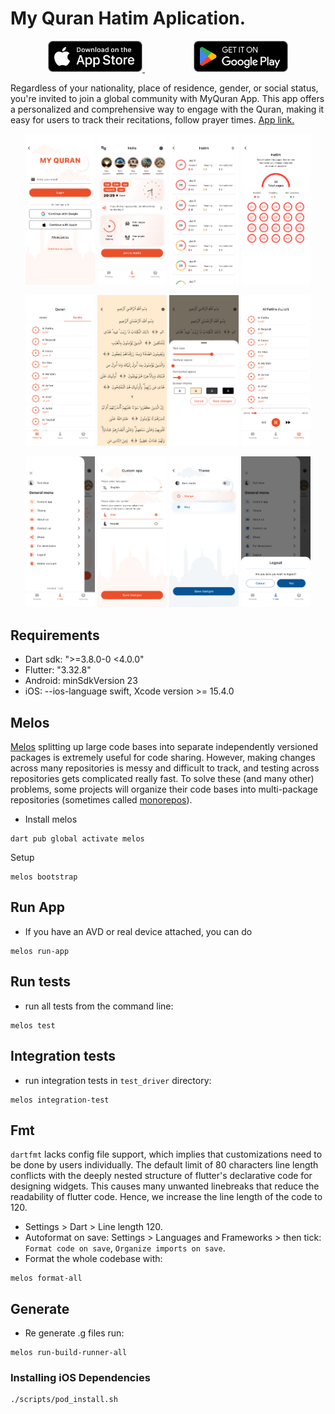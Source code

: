 # My Quran Hatim Aplication.

<p align="center">
  <a href="https://apps.apple.com/kg/app/my-quran/id1671645027">
    <img src="doc/images/app_store.png" alt="Get it on App Store" width="30%">
  </a>
  &emsp; &emsp;&emsp;&emsp;&emsp;
  <a href="https://play.google.com/store/apps/details?id=com.alee.my_quran">
    <img src="doc/images/google_play.png" alt="Get it on Play Store" width="30%">
  </a>
</p>

Regardless of your nationality, place of residence, gender, or social status, you're invited to join a global community with MyQuran App. This app offers a personalized and comprehensive way to engage with the Quran, making it easy for users to track their recitations, follow prayer times. [App link.](https://onelink.to/q58a9t)

<p align="center">
  <img src="doc/iPhone 16 Pro Max/005-login-google-page.png" width="22%" />
  <img src="doc/iPhone 16 Pro Max/021-home-init.png" width="22%" />
  <img src="doc/iPhone 16 Pro Max/041-hatim-juzs.png" width="22%" />
  <img src="doc/iPhone 16 Pro Max/042-hatim-pages.png" width="22%" />
</p>

<p align="center">
  <img src="doc/iPhone 16 Pro Max/062-read-quran-surahs.png" width="22%" />
  <img src="doc/iPhone 16 Pro Max/063-read-quran-baqarah.png" width="22%" />
  <img src="doc/iPhone 16 Pro Max/064-read-quran-settings.png" width="22%" />
  <img src="doc/iPhone 16 Pro Max/082-quran-audio-play-fatiha.png" width="22%" />
</p>

<p align="center">
  <img src="doc/iPhone 16 Pro Max/101-settings-init.png" width="22%" />
  <img src="doc/iPhone 16 Pro Max/102-settings-gender-male.png" width="22%" />
  <img src="doc/iPhone 16 Pro Max/111-settings-theme-page-light-blue.png" width="22%" />
  <img src="doc/iPhone 16 Pro Max/113-logout.png" width="22%" />
</p>

## Requirements

- Dart sdk: ">=3.8.0-0 <4.0.0"
- Flutter: "3.32.8"
- Android: minSdkVersion 23
- iOS: --ios-language swift, Xcode version >= 15.4.0

## Melos

[Melos](https://melos.invertase.dev/) splitting up large code bases into separate independently versioned packages is extremely useful for code sharing. However, making changes across many repositories is messy and difficult to track, and testing across repositories gets complicated really fast.
To solve these (and many other) problems, some projects will organize their code bases into multi-package repositories (sometimes called [monorepos](https://en.wikipedia.org/wiki/Monorepo)).

- Install melos

```shell
dart pub global activate melos
```

Setup

```shell
melos bootstrap
```

## Run App

- If you have an AVD or real device attached, you can do

```shell
melos run-app
```

## Run tests

- run all tests from the command line:

```shell
melos test
```

## Integration tests

- run integration tests in `test_driver` directory:

```shell
melos integration-test
```

## Fmt

`dartfmt` lacks config file support, which implies that customizations need to be done by users individually. The default
limit of 80 characters line length conflicts with the deeply nested structure of flutter's declarative code for designing
widgets. This causes many unwanted linebreaks that reduce the readability of flutter code. Hence, we increase the line
length of the code to 120.

- Settings > Dart > Line length 120.
- Autoformat on save: Settings > Languages and Frameworks > then tick: `Format code on save`, `Organize imports on save`.
- Format the whole codebase with:

```shell
melos format-all
```

## Generate

- Re generate .g files run:

```shell
melos run-build-runner-all
```

### Installing iOS Dependencies

```sh
./scripts/pod_install.sh
```
